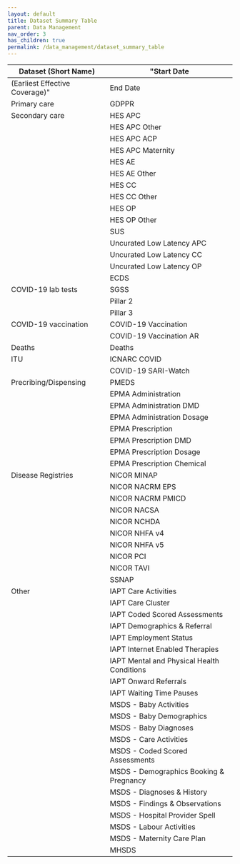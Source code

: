 ```yaml
---
layout: default
title: Dataset Summary Table
parent: Data Management
nav_order: 3
has_children: true
permalink: /data_management/dataset_summary_table
---
```



| Dataset (Short Name) | "Start Date  |
| --- | --- |
| (Earliest Effective Coverage)" | End Date | Data Lag | Update Frequency | Key notes |
| Primary care | GDPPR | * | To present | ~2 months | Monthly | Includes individuals alive and registered as of 1/11/2019. Does not have full code coverage or lookback. |
| Secondary care | HES APC | 1997-04 | To present | ~3 months* | Monthly |  |
|  | HES APC Other |  |  |  |  |  |
|  | HES APC ACP |  |  |  |  |  |
|  | HES APC Maternity |  |  |  |  |  |
|  | HES AE | 2007-04 |  |  |  |  |
|  | HES AE Other |  |  |  |  |  |
|  | HES CC | 2008-01 |  |  |  |  |
|  | HES CC Other |  |  |  |  |  |
|  | HES OP | 2003-04 |  |  |  |  |
|  | HES OP Other |  |  |  |  |  |
|  | SUS | 2019-12 | 2022-09 | NA | No longer updated |  |
|  | Uncurated Low Latency APC | 2017-01 | To present | ~3 months | Monthly |  |
|  | Uncurated Low Latency CC | 2017-10 |  |  |  |  |
|  | Uncurated Low Latency OP | 2018-10 |  |  |  |  |
|  | ECDS | 2018-10 |  |  |  |  |
| COVID-19 lab tests | SGSS | 2020-01 | 2024-03 | NA | No longer updated |  |
|  | Pillar 2 | 2020-01 | 2024-02 |  |  |  |
|  | Pillar 3 | 2020-09 | 2023-03 |  |  |  |
| COVID-19 vaccination | COVID-19 Vaccination | 2020-03 | To present | ~2 months | Monthly |  |
|  | COVID-19 Vaccination AR | 2020-03 |  |  |  |  |
| Deaths | Deaths | 1993-01 | To present | ~3 months | Monthly | Change in way provosioned from 2022-02 which removed duplicate records historically. Some duplicate records still remain but extrent reduced significantly. |
| ITU | ICNARC COVID | 2019-10 | To present | ? | Monthly | First batch included high number of duplicate records that were cleaned for subsequent batches. |
|  | COVID-19 SARI-Watch | 2019-11 |  | ~5 months? |  | Formerly CHESS |
| Precribing/Dispensing | PMEDS | 2018-04 | To present |  | Monthly |  |
|  | EPMA Administration | 2019-01 | 2023-08 | NA | No longer updated | Includes data for 28 NHS hospital trusts, which captures around 15% of secondary care prescribing. Data coverage and quality varies by NHS hospital trust. |
|  | EPMA Administration DMD |  |  |  |  |  |
|  | EPMA Administration Dosage |  |  |  |  |  |
|  | EPMA Prescription |  |  |  |  |  |
|  | EPMA Prescription DMD |  |  |  |  |  |
|  | EPMA Prescription Dosage |  |  |  |  |  |
|  | EPMA Prescription Chemical |  |  |  |  |  |
| Disease Registries | NICOR MINAP | 2017-01 | 2023-12 | NA | No longer updated |  |
|  | NICOR NACRM EPS | 2018-01 | 2023-08 |  |  |  |
|  | NICOR NACRM PMICD |  |  |  |  |  |
|  | NICOR NACSA | 2013-01 |  |  |  |  |
|  | NICOR NCHDA | 2018-01 |  |  |  |  |
|  | NICOR NHFA v4 | 2017-03 |  |  |  | Combine NICOR NHFA v4 and v5 for full date coverage.  |
|  | NICOR NHFA v5 | 2019-12 |  |  |  |  |
|  | NICOR PCI | 2017-01 |  |  |  |  |
|  | NICOR TAVI | 2018-01 |  |  |  |  |
|  | SSNAP | 2018-01 | To present | ~1 month | Monthly | Data quality issue July 2023 |
| Other | IAPT Care Activities | 2020-09 | To present | ~2 months | Monthly |  |
|  | IAPT Care Cluster | 2010-11 |  |  |  |  |
|  | IAPT Coded Scored Assessments | 2020-09 |  |  |  |  |
|  | IAPT Demographics & Referral | 2009-05 |  |  |  |  |
|  | IAPT Employment Status | 2009-08 |  |  |  |  |
|  | IAPT Internet Enabled Therapies | 2020-01 |  |  |  |  |
|  | IAPT Mental and Physical Health Conditions | - |  |  |  |  |
|  | IAPT Onward Referrals | 2020-09 |  |  |  |  |
|  | IAPT Waiting Time Pauses | 2020-03 |  |  |  |  |
|  | MSDS - Baby Activities | 2019-04 | To present | ~2 months | Monthly | Maturing dataset.  |
|  | MSDS - Baby Demographics | 2019-04 |  |  |  |  |
|  | MSDS - Baby Diagnoses | 2019-04 |  |  |  |  |
|  | MSDS - Care Activities | 2019-04 |  |  |  |  |
|  | MSDS - Coded Scored Assessments | 2019-04 |  |  |  |  |
|  | MSDS - Demographics Booking & Pregnancy | 2018-04 |  |  |  |  |
|  | MSDS - Diagnoses & History | 1977-01 |  |  |  |  |
|  | MSDS - Findings & Observations | 2018-04 |  |  |  |  |
|  | MSDS - Hospital Provider Spell | 2019-04 |  |  |  |  |
|  | MSDS - Labour Activities | 2019-04 |  |  |  |  |
|  | MSDS - Maternity Care Plan | 2019-04 |  |  |  |  |
|  | MHSDS | - | - | ? |
